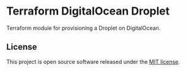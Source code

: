 # Terraform DigitalOcean Droplet

Terraform module for provisioning a Droplet on DigitalOcean.

## License

[MIT]: https://opensource.org/licenses/MIT

This project is open source software released under the [MIT license][MIT].
